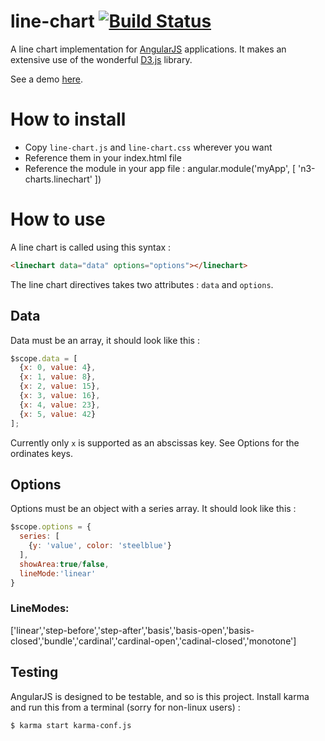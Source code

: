 line-chart [![Build Status](https://travis-ci.org/angular-d3/line-chart.png?branch=master)](https://travis-ci.org/angular-d3/line-chart)
==========

A line chart implementation for [AngularJS](http://angularjs.org/) applications. It makes an extensive use of the wonderful [D3.js](http://d3js.org/) library.

See a demo [here](http://angular-d3.github.io/line-chart).

# How to install
 + Copy `line-chart.js` and `line-chart.css` wherever you want
 + Reference them in your index.html file
 + Reference the module in your app file :
     angular.module('myApp', [
      'n3-charts.linechart'
    ])

# How to use
A line chart is called using this syntax :

```html
<linechart data="data" options="options"></linechart>
```

The line chart directives takes two attributes : `data` and `options`.

## Data
Data must be an array, it should look like this :

```js
$scope.data = [
  {x: 0, value: 4},
  {x: 1, value: 8},
  {x: 2, value: 15},
  {x: 3, value: 16},
  {x: 4, value: 23},
  {x: 5, value: 42}
];
```

Currently only `x` is supported as an abscissas key. See Options for the ordinates keys.

## Options
Options must be an object with a series array. It should look like this :

```js
$scope.options = {
  series: [
    {y: 'value', color: 'steelblue'}
  ],
  showArea:true/false,
  lineMode:'linear'
}
```

### LineModes:
['linear','step-before','step-after','basis','basis-open','basis-closed','bundle','cardinal','cardinal-open','cadinal-closed','monotone']

## Testing
AngularJS is designed to be testable, and so is this project. Install karma and run this from a terminal (sorry for non-linux users) :

```sh
$ karma start karma-conf.js
```

